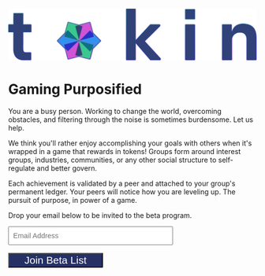 ![An image](./assets/tokin_logo_big.png)

# Gaming Purposified

You are a busy person. Working to change the world, overcoming obstacles, and filtering through the noise is sometimes burdensome. Let us help.

We think you'll rather enjoy accomplishing your goals with others when it's wrapped in a game that rewards in tokens! Groups form around interest groups, industries, communities, or any other social structure to self-regulate and better govern.

Each achievement is validated by a peer and attached to your group's permanent ledger. Your peers will notice how you are leveling up. The pursuit of purpose, in power of a game.

Drop your email below to be invited to the beta program.

<!-- Begin MailChimp Signup Form -->

<div id="mc_embed_signup">
<form action="https://tokin.us18.list-manage.com/subscribe/post?u=cdd01506e0b4bfa0e69e8e39b&amp;id=537da4d6d3" method="post" id="mc-embedded-subscribe-form" name="mc-embedded-subscribe-form" class="validate" target="_blank" novalidate>
    <div>
    <input style="min-width: 320px; width:62%; font-size: 0.9rem;
  line-height: 2rem; color: #4e6e8e; padding-left:0.5rem" type="email" value="" name="EMAIL" class="email" id="mce-EMAIL" placeholder="Email Address" required aria-label="Email Address">
    <input style="background: #253164; color: white; margin-top: 1rem; width:38%; font-size:1.5em;" type="submit" value="Join Beta List" name="subscribe" id="mc-embedded-subscribe">
  </div>
  <div style="position: absolute; left: -5000px;" aria-hidden="true"><input type="text" name="b_cdd01506e0b4bfa0e69e8e39b_537da4d6d3" tabindex="-1" value=""></div>

</form>
</div>

<!--End mc_embed_signup-->
